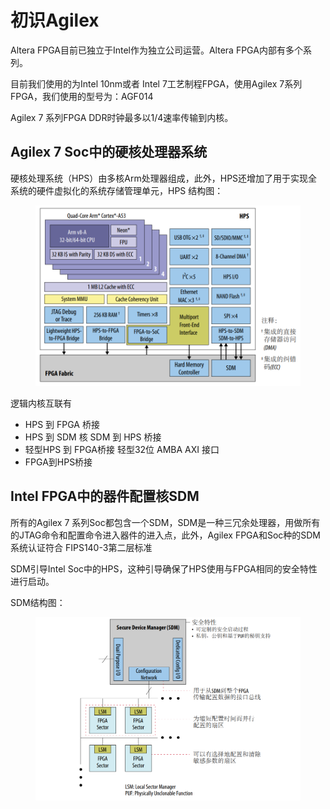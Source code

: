 # 初识Agilex

Altera FPGA目前已独立于Intel作为独立公司运营。Altera FPGA内部有多个系列。

目前我们使用的为Intel 10nm或者 Intel 7工艺制程FPGA，使用Agilex 7系列FPGA，我们使用的型号为：AGF014

Agilex 7 系列FPGA DDR时钟最多以1/4速率传输到内核。

## Agilex 7 Soc中的硬核处理器系统

硬核处理系统（HPS）由多核Arm处理器组成，此外，HPS还增加了用于实现全系统的硬件虚拟化的系统存储管理单元，HPS 结构图：

<figure><img src="../../.gitbook/assets/image (15).png" alt=""><figcaption></figcaption></figure>

逻辑内核互联有&#x20;

* HPS 到 FPGA 桥接
* HPS 到 SDM 核 SDM 到 HPS 桥接
* 轻型HPS 到 FPGA桥接 轻型32位 AMBA AXI 接口
* FPGA到HPS桥接

## Intel FPGA中的器件配置核SDM

所有的Agilex 7 系列Soc都包含一个SDM，SDM是一种三冗余处理器，用做所有的JTAG命令和配置命令进入器件的进入点，此外，Agilex FPGA和Soc种的SDM系统认证符合 FIPS140-3第二层标准

SDM引导Intel Soc中的HPS，这种引导确保了HPS使用与FPGA相同的安全特性进行启动。

SDM结构图：

<figure><img src="../../.gitbook/assets/image (16).png" alt=""><figcaption></figcaption></figure>

